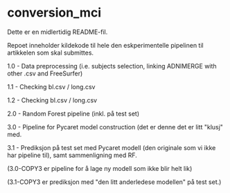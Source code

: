 # conversion_mci

Dette er en midlertidig README-fil.

Repoet inneholder kildekode til hele den eskperimentelle pipelinen til artikkelen som skal submittes.

1.0 - Data preprocessing (i.e. subjects selection, linking ADNIMERGE with other .csv and FreeSurfer)

  1.1 - Checking bl.csv / long.csv
  
  1.2 - Checking bl.csv / long.csv
  
2.0 - Random Forest pipeline (inkl. på test set)

3.0 - Pipeline for Pycaret model construction (det er denne det er litt "klusj" med. 

  3.1 - Prediksjon på test set med Pycaret modell (den originale som vi ikke har pipeline til), samt sammenligning med RF. 

(3.0-COPY3 er pipeline for å lage ny modell som ikke blir helt lik) 

(3.1-COPY3 er prediksjon med "den litt anderledese modellen" på test set.)

